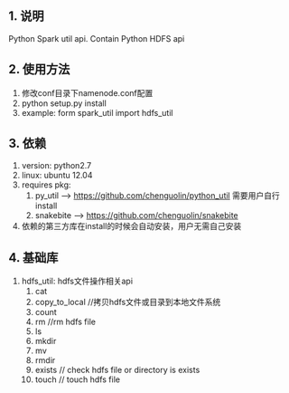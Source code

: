 ## 1. 说明
Python Spark util api. Contain Python HDFS api

## 2. 使用方法
1. 修改conf目录下namenode.conf配置
2. python setup.py install
3. example: form spark_util import hdfs_util

## 3. 依赖
1. version: python2.7
2. linux: ubuntu 12.04
3. requires pkg: 
   1. py_util  --> https://github.com/chenguolin/python_util 需要用户自行install
   2. snakebite --> https://github.com/chenguolin/snakebite
4. 依赖的第三方库在install的时候会自动安装，用户无需自己安装

## 4. 基础库
1. hdfs_util: hdfs文件操作相关api
   1. cat 
   2. copy_to_local //拷贝hdfs文件或目录到本地文件系统
   3. count
   4. rm //rm hdfs file
   5. ls
   6. mkdir
   7. mv
   8. rmdir
   9. exists // check hdfs file or directory is exists
   10. touch // touch hdfs file
